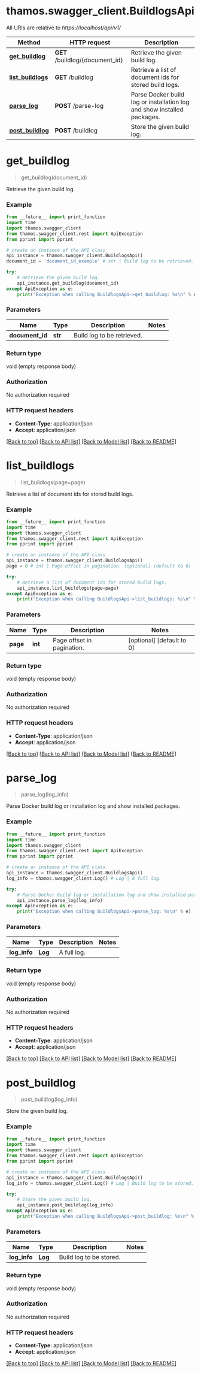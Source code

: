 # thamos.swagger_client.BuildlogsApi

All URIs are relative to *https://localhost/api/v1/*

Method | HTTP request | Description
------------- | ------------- | -------------
[**get_buildlog**](BuildlogsApi.md#get_buildlog) | **GET** /buildlog/{document_id} | Retrieve the given build log.
[**list_buildlogs**](BuildlogsApi.md#list_buildlogs) | **GET** /buildlog | Retrieve a list of document ids for stored build logs.
[**parse_log**](BuildlogsApi.md#parse_log) | **POST** /parse-log | Parse Docker build log or installation log and show installed packages. 
[**post_buildlog**](BuildlogsApi.md#post_buildlog) | **POST** /buildlog | Store the given build log.


# **get_buildlog**
> get_buildlog(document_id)

Retrieve the given build log.

### Example
```python
from __future__ import print_function
import time
import thamos.swagger_client
from thamos.swagger_client.rest import ApiException
from pprint import pprint

# create an instance of the API class
api_instance = thamos.swagger_client.BuildlogsApi()
document_id = 'document_id_example' # str | Build log to be retrieved.

try:
    # Retrieve the given build log.
    api_instance.get_buildlog(document_id)
except ApiException as e:
    print("Exception when calling BuildlogsApi->get_buildlog: %s\n" % e)
```

### Parameters

Name | Type | Description  | Notes
------------- | ------------- | ------------- | -------------
 **document_id** | **str**| Build log to be retrieved. | 

### Return type

void (empty response body)

### Authorization

No authorization required

### HTTP request headers

 - **Content-Type**: application/json
 - **Accept**: application/json

[[Back to top]](#) [[Back to API list]](../README.md#documentation-for-api-endpoints) [[Back to Model list]](../README.md#documentation-for-models) [[Back to README]](../README.md)

# **list_buildlogs**
> list_buildlogs(page=page)

Retrieve a list of document ids for stored build logs.

### Example
```python
from __future__ import print_function
import time
import thamos.swagger_client
from thamos.swagger_client.rest import ApiException
from pprint import pprint

# create an instance of the API class
api_instance = thamos.swagger_client.BuildlogsApi()
page = 0 # int | Page offset in pagination. (optional) (default to 0)

try:
    # Retrieve a list of document ids for stored build logs.
    api_instance.list_buildlogs(page=page)
except ApiException as e:
    print("Exception when calling BuildlogsApi->list_buildlogs: %s\n" % e)
```

### Parameters

Name | Type | Description  | Notes
------------- | ------------- | ------------- | -------------
 **page** | **int**| Page offset in pagination. | [optional] [default to 0]

### Return type

void (empty response body)

### Authorization

No authorization required

### HTTP request headers

 - **Content-Type**: application/json
 - **Accept**: application/json

[[Back to top]](#) [[Back to API list]](../README.md#documentation-for-api-endpoints) [[Back to Model list]](../README.md#documentation-for-models) [[Back to README]](../README.md)

# **parse_log**
> parse_log(log_info)

Parse Docker build log or installation log and show installed packages. 

### Example
```python
from __future__ import print_function
import time
import thamos.swagger_client
from thamos.swagger_client.rest import ApiException
from pprint import pprint

# create an instance of the API class
api_instance = thamos.swagger_client.BuildlogsApi()
log_info = thamos.swagger_client.Log() # Log | A full log.

try:
    # Parse Docker build log or installation log and show installed packages. 
    api_instance.parse_log(log_info)
except ApiException as e:
    print("Exception when calling BuildlogsApi->parse_log: %s\n" % e)
```

### Parameters

Name | Type | Description  | Notes
------------- | ------------- | ------------- | -------------
 **log_info** | [**Log**](Log.md)| A full log. | 

### Return type

void (empty response body)

### Authorization

No authorization required

### HTTP request headers

 - **Content-Type**: application/json
 - **Accept**: application/json

[[Back to top]](#) [[Back to API list]](../README.md#documentation-for-api-endpoints) [[Back to Model list]](../README.md#documentation-for-models) [[Back to README]](../README.md)

# **post_buildlog**
> post_buildlog(log_info)

Store the given build log.

### Example
```python
from __future__ import print_function
import time
import thamos.swagger_client
from thamos.swagger_client.rest import ApiException
from pprint import pprint

# create an instance of the API class
api_instance = thamos.swagger_client.BuildlogsApi()
log_info = thamos.swagger_client.Log() # Log | Build log to be stored.

try:
    # Store the given build log.
    api_instance.post_buildlog(log_info)
except ApiException as e:
    print("Exception when calling BuildlogsApi->post_buildlog: %s\n" % e)
```

### Parameters

Name | Type | Description  | Notes
------------- | ------------- | ------------- | -------------
 **log_info** | [**Log**](Log.md)| Build log to be stored. | 

### Return type

void (empty response body)

### Authorization

No authorization required

### HTTP request headers

 - **Content-Type**: application/json
 - **Accept**: application/json

[[Back to top]](#) [[Back to API list]](../README.md#documentation-for-api-endpoints) [[Back to Model list]](../README.md#documentation-for-models) [[Back to README]](../README.md)

